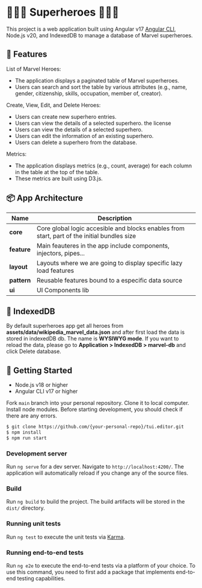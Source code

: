 # 🦸🏻‍♀️ Superheroes 🦸🏻‍♂️

This project is a web application built using Angular v17 [Angular CLI](https://github.com/angular/angular-cli), Node.js v20, and IndexedDB to manage a database of Marvel superheroes.

## 🚀 Features

List of Marvel Heroes:

- The application displays a paginated table of Marvel superheroes.
- Users can search and sort the table by various attributes (e.g., name, gender, citizenship, skills, occupation, member of, creator).

Create, View, Edit, and Delete Heroes:

- Users can create new superhero entries.
- Users can view the details of a selected superhero.
  the license
- Users can view the details of a selected superhero.
- Users can edit the information of an existing superhero.
- Users can delete a superhero from the database.

Metrics:

- The application displays metrics (e.g., count, average) for each column in the table at the top of the table.
- These metrics are built using D3.js.

## 📦 App Architecture

| Name        | Description                                                                                 |
| ----------- | ------------------------------------------------------------------------------------------- |
| **core**    | Core global logic accesible and blocks enables from start, part of the initial bundles size |
| **feature** | Main feauteres in the app include components, injectors, pipes...                           |
| **layout**  | Layouts where we are going to display specific lazy load features                           |
| **pattern** | Reusable features bound to a especific data source                                          |
| **ui**      | UI Components lib                                                                           |

## 🤖 IndexedDB

By default superheroes app get all heroes from **assets/data/wikipedia_marvel_data.json** and after first load the data is stored in indexedDB db. The name is **WYSIWYG mode**. If you want to reload the data, please go to **Application > IndexedDB > marvel-db** and click Delete database.

## 📌 Getting Started

- Node.js v18 or higher
- Angular CLI v17 or higher

Fork `main` branch into your personal repository. Clone it to local computer. Install node modules. Before starting development, you should check if there are any errors.

```sh
$ git clone https://github.com/{your-personal-repo}/tui.editor.git
$ npm install
$ npm run start
```

### Development server

Run `ng serve` for a dev server. Navigate to `http://localhost:4200/`. The application will automatically reload if you change any of the source files.

### Build

Run `ng build` to build the project. The build artifacts will be stored in the `dist/` directory.

### Running unit tests

Run `ng test` to execute the unit tests via [Karma](https://karma-runner.github.io).

### Running end-to-end tests

Run `ng e2e` to execute the end-to-end tests via a platform of your choice. To use this command, you need to first add a package that implements end-to-end testing capabilities.
